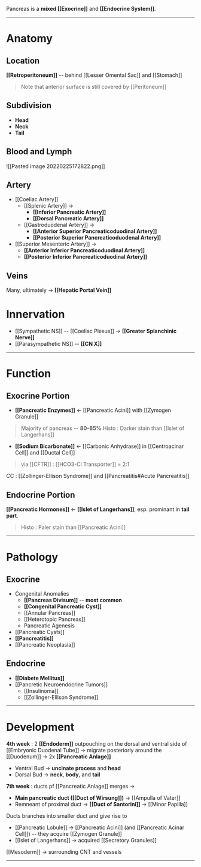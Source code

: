 Pancreas is a **mixed [[Exocrine]]** and **[[Endocrine System]]**.

---

# Anatomy
## Location
**[[Retroperitoneum]]** -- behind [[Lesser Omental Sac]] and [[Stomach]]
> Note that anterior surface is still covered by [[Peritoneum]]

## Subdivision
- **Head**
- **Neck**
- **Tail**

## Blood and Lymph

![[Pasted image 20220225172822.png]]

## Artery
- [[Coeliac Artery]]
	- [[Splenic Artery]] →
		- **[[Inferior Pancreatic Artery]]**
		- **[[Dorsal Pancreatic Artery]]**
	- [[Gastroduodenal Artery]] →
		- **[[Anterior Superior Pancreaticoduodinal Artery]]**
		- **[[Posterior Superior Pancreaticoduodenal Artery]]**
- [[Superior Mesenteric Artery]] →
	- **[[Anterior Inferior Pancreaticoduodinal Artery]]**
	- **[[Posterior Inferior Pancreaticoduodinal Artery]]**

## Veins
Many, ultimately → **[[Hepatic Portal Vein]]**

# Innervation
- [[Sympathetic NS]] -- [[Coeliac Plexus]] → **[[Greater Splanchinic Nerve]]**
- [[Parasympathetic NS]] -- **[[CN X]]**

---

# Function
## Exocrine Portion
- **[[Pancreatic Enzymes]]** <- [[Pancreatic Acini]] with [[Zymogen Granule]]
> Majority of pancreas -- **80-85%**
> Histo : Darker stain than [[Islet of Langerhans]]
- **[[Sodium Bicarbonate]]** <- [[Carbonic Anhydrase]] in [[Centroacinar Cell]] and [[Ductal Cell]]
> via [[CFTR]] : [[HCO3-Cl Transporter]] = 2:1

CC : [[Zollinger-Ellison Syndrome]] and [[Pancreatitis#Acute Pancreatitis]]

## Endocrine Portion
**[[Pancreatic Hormones]]** ← **[[Islet of Langerhans]]**; esp. prominant in **tail part**.
> Histo : Paler stain than [[Pancreatic Acini]]

---

# Pathology
## Exocrine
- Congenital Anomalies
	- **[[Pancreas Divisum]]** -- **most common**
	- **[[Congenital Pancreatic Cyst]]**
	- [[Annular Pancreas]]
	- [[Heterotopic Pancreas]]
	- Pancreatic Agenesis
- [[Pancreatic Cysts]]
- **[[Pancreatitis]]**
- [[Pancreatic Neoplasia]]

## Endocrine
- **[[Diabete Mellitus]]**
- [[Pancretic Neuroendocrine Tumors]]
	- [[Insulinoma]]
	- [[Zollinger-Ellison Syndrome]]

---

# Development
**4th week** : 2 **[[Endoderm]]** outpouching on the dorsal and ventral side of [[Embryonic Duodenal Tube]] -> migrate posteriorly around the [[Duodenum]] -> 2x **[[Pancreatic Anlage]]**
- Ventral Bud → **uncinate process** and **head**
- Dorsal Bud → **neck**, **body**, and **tail**

**7th week** : ducts pf [[Pancreatic Anlage]] merges ->
- **Main pancreatic duct ([[Duct of Wirsung]])** -> [[Ampulla of Vater]] 
- Remneant of proximal duct -> **[[Duct of Santorini]]** -> [[Minor Papilla]]

Ducts branches into smaller duct and give rise to 
- [[Pancreatic Lobule]] -> [[Pancreatic Acini]] (and [[Pancreatic Acinar Cell]]) -- they acquire [[Zymogen Granule]]
- [[Islet of Langerhans]] -> acquired [[Secretory Granules]]

[[Mesoderm]] → surrounding CNT and vessels

---
